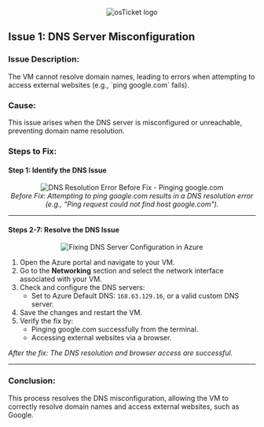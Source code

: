 <p align="center">
<img src="https://i.ibb.co/gR1bdDr/DNS-FIX.jpg" alt="osTicket logo"/>
</p>
<h2>Issue 1: DNS Server Misconfiguration</h2>

<h3>Issue Description:</h3>
The VM cannot resolve domain names, leading to errors when attempting to access external websites (e.g., `ping google.com` fails).

<h3>Cause:</h3>
This issue arises when the DNS server is misconfigured or unreachable, preventing domain name resolution.

<h3>Steps to Fix:</h3>

<h4>Step 1: Identify the DNS Issue</h4>
<p align="center">
  <img src="https://s2.ezgif.com/tmp/ezgif-2-e3924cd854.gif" alt="DNS Resolution Error Before Fix - Pinging google.com"/>
  <br>
  <i>Before Fix: Attempting to ping google.com results in a DNS resolution error (e.g., "Ping request could not find host google.com").</i>
</p>

---

<h4>Steps 2-7: Resolve the DNS Issue</h4>
<p align="center">
  <img src="https://s2.ezgif.com/tmp/ezgif-2-ffad981040.gif" alt="Fixing DNS Server Configuration in Azure"/>
  <br>
</p>
<ol>
  <li>Open the Azure portal and navigate to your VM.</li>
  <li>Go to the <b>Networking</b> section and select the network interface associated with your VM.</li>
  <li>Check and configure the DNS servers:
    <ul>
      <li>Set to Azure Default DNS: <code>168.63.129.16</code>, or a valid custom DNS server.</li>
    </ul>
  </li>
  <li>Save the changes and restart the VM.</li>
  <li>Verify the fix by:
    <ul>
      <li>Pinging google.com successfully from the terminal.</li>
      <li>Accessing external websites via a browser.</li>
    </ul>
  </li>
</ol>
<i>After the fix: The DNS resolution and browser access are successful.</i>

---

<h3>Conclusion:</h3>
This process resolves the DNS misconfiguration, allowing the VM to correctly resolve domain names and access external websites, such as Google.
